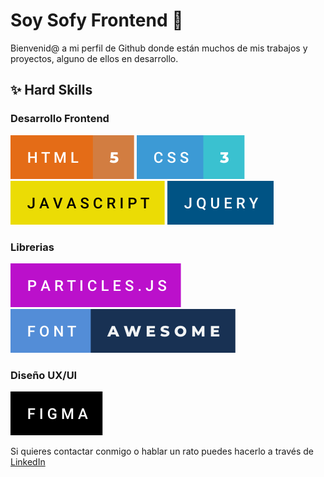 # Soy Sofy Frontend 👋
Bienvenid@ a mi perfil de Github donde están muchos de mis trabajos y proyectos, alguno de ellos en desarrollo. 

## ✨ Hard Skills

### Desarrollo Frontend

![html](https://github.com/SofyFrontend/badges/blob/main/html-5.svg)  ![CSS](https://github.com/SofyFrontend/badges/blob/main/css-3.svg)  ![Javascript](https://github.com/SofyFrontend/badges/blob/main/javascript.svg)  ![Jquery](https://github.com/SofyFrontend/badges/blob/main/jquery.svg)

### Librerias 

![Particles JS](https://github.com/SofyFrontend/badges/blob/main/particles.js.svg)  ![FontAwesome](https://github.com/SofyFrontend/badges/blob/main/font-awesome.svg)

### Diseño UX/UI

![Figma](https://github.com/SofyFrontend/badges/blob/main/figma.svg)
  

Si quieres contactar conmigo o hablar un rato puedes hacerlo a través de [LinkedIn](www.linkedin.com/in/sofia-acevedo)

<!--
**SofyFrontend/SofyFrontend** is a ✨ _special_ ✨ repository because its `README.md` (this file) appears on your GitHub profile.

Here are some ideas to get you started:

- 🔭 I’m currently working on ...
- 🌱 I’m currently learning ...
- 👯 I’m looking to collaborate on ...
- 🤔 I’m looking for help with ...
- 💬 Ask me about ...
- 📫 How to reach me: ...
- 😄 Pronouns: ...
- ⚡ Fun fact: ...
-->
